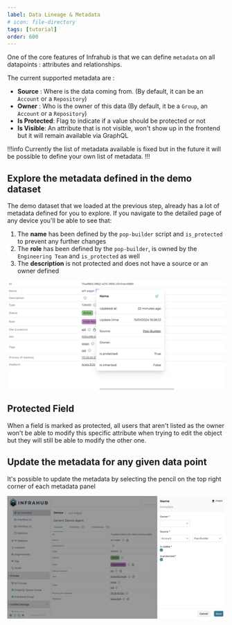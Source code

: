 ```yaml
---
label: Data Lineage & Metadata
# icon: file-directory
tags: [tutorial]
order: 600
---
```


One of the core features of Infrahub is that we can define `metadata` on all datapoints : attributes and relationships.

The current supported metadata are :
- **Source** : Where is the data coming from. (By default, it can be an `Account` or a `Repository`)
- **Owner** : Who is the owner of this data (By default, it be a `Group`, an `Account` or a `Repository`)
- **Is Protected**: Flag to indicate if a value should be protected or not
- **Is Visible**: An attribute that is not visible, won't show up in the frontend but it will remain available via GraphQL

!!!info
Currently the list of metadata available is fixed but in the future it will be possible to define your own list of metadata.
!!!

## Explore the metadata defined in the demo dataset

The demo dataset that we loaded at the previous step, already has a lot of metadata defined for you to explore.
If you navigate to the detailed page of any device you'll be able to see that:
1. The **name** has been defined by the `pop-builder` script and `is_protected` to prevent any further changes
2. The **role** has been defined by the `pop-builder`, is owned by the `Engineering Team` and `is_protected` as well
3. The **description** is not protected and does not have a source or an owner defined

![](../../media/tutorial/tutorial-4-data.cy.ts/tutorial_4_metadata.png)

## Protected Field

When a field is marked as protected, all users that aren't listed as the owner won't be able to modify this specific attribute when trying to edit the object but they will still be able to modify the other one.

## Update the metadata for any given data point

It's possible to update the metadata by selecting the pencil on the top right corner of each metadata panel 

![](../../media/tutorial/tutorial-4-data.cy.ts/tutorial_4_metadata_edit.png)
